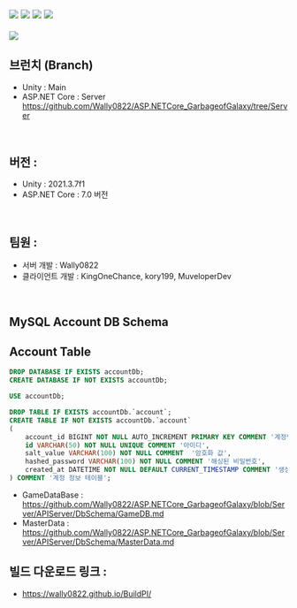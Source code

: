 ## <img src="https://img.shields.io/badge/MySQL-4479A1?style=for-the-badge&logo=MySQL&logoColor=white"> <img src="https://img.shields.io/badge/redis-DC382D?style=for-the-badge&logo=Redis&logoColor=white"> <img src="https://img.shields.io/badge/csharp-239120?style=for-the-badge&logo=CSharp&logoColor=white"> <img src="https://img.shields.io/badge/unity-FFFFFF?style=for-the-badge&logo=unity&logoColor=black">

<img src="https://capsule-render.vercel.app/api?type=waving&color=auto&height=200&section=header&text=GarbageofGalaxy&fontSize=40" />

## 브런치 (Branch)
- Unity : Main
- ASP.NET Core : Server
https://github.com/Wally0822/ASP.NETCore_GarbageofGalaxy/tree/Server
<br>

## 버전 :
- Unity : 2021.3.7f1
- ASP.NET Core : 7.0 버전
<br>

## 팀원 : 
- 서버 개발 : Wally0822
- 클라이언트 개발 : KingOneChance, kory199, MuveloperDev
<br>

## MySQL Account DB Schema
## Account Table
```sql
DROP DATABASE IF EXISTS accountDb;
CREATE DATABASE IF NOT EXISTS accountDb;

USE accountDb;

DROP TABLE IF EXISTS accountDb.`account`;
CREATE TABLE IF NOT EXISTS accountDb.`account`
(
    account_id BIGINT NOT NULL AUTO_INCREMENT PRIMARY KEY COMMENT '계정번호',
    id VARCHAR(50) NOT NULL UNIQUE COMMENT '아이디',
    salt_value VARCHAR(100) NOT NULL COMMENT  '암호화 값',
    hashed_password VARCHAR(100) NOT NULL COMMENT '해싱된 비밀번호',
    created_at DATETIME NOT NULL DEFAULT CURRENT_TIMESTAMP COMMENT '생성 날짜'
) COMMENT '계정 정보 테이블';
```
- GameDataBase : https://github.com/Wally0822/ASP.NETCore_GarbageofGalaxy/blob/Server/APIServer/DbSchema/GameDB.md
- MasterData : https://github.com/Wally0822/ASP.NETCore_GarbageofGalaxy/blob/Server/APIServer/DbSchema/MasterData.md

## 빌드 다운로드 링크 : 
- https://wally0822.github.io/BuildPI/
